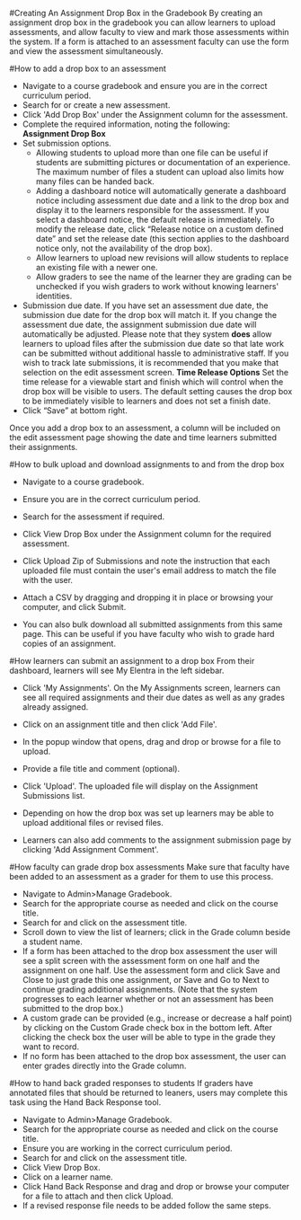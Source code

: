 #Creating An Assignment Drop Box in the Gradebook
By creating an assignment drop box in the gradebook you can allow learners to upload assessments, and allow faculty to view and mark those assessments within the system.  If a form is attached to an assessment faculty can use the form and view the assessment simultaneously.

#How to add a drop box to an assessment
* Navigate to a course gradebook and ensure you are in the correct curriculum period.  
* Search for or create a new assessment.
* Click 'Add Drop Box' under the Assignment column for the assessment.
* Complete the required information, noting the following:  
**Assignment Drop Box**
* Set submission options.
  * Allowing students to upload more than one file can be useful if students are submitting pictures or documentation of an experience.  The maximum number of files a student can upload also limits how many files can be handed back.
  * Adding a dashboard notice will automatically generate a dashboard notice including assessment due date and a link to the drop box and display it to the learners responsible for the assessment.  If you select a dashboard notice, the default release is immediately.  To modify the release date, click  “Release notice on a custom defined date” and set the release date (this section applies to the dashboard notice only, not the availability of the drop box).
  * Allow learners to upload new revisions will allow students to replace an existing file with a newer one.
  * Allow graders to see the name of the learner they are grading can be unchecked if you wish graders to work without knowing learners' identities.
* Submission due date.  If you have set an assessment due date, the submission due date for the drop box will match it.  If you change the assessment due date, the assignment submission due date will automatically be adjusted.  Please note that they system **does** allow learners to upload files after the submission due date so that late work can be submitted without additional hassle to administrative staff.  If you wish to track late submissions, it is recommended that you make that selection on the edit assessment screen.
**Time Release Options**
Set the time release for a viewable start and finish which will control when the drop box will be visible to users.  The default setting causes the drop box to be immediately visible to learners and does not set a finish date.
* Click “Save” at bottom right.

Once you add a drop box to an assessment, a column will be included on the edit assessment page showing the date and time learners submitted their assignments.

#How to bulk upload and download assignments to and from the drop box
* Navigate to a course gradebook.
* Ensure you are in the correct curriculum period.
* Search for the assessment if required.
* Click View Drop Box under the Assignment column for the required assessment.
* Click Upload Zip of Submissions and note the instruction that each uploaded file must contain the user's email address to match the file with the user.
* Attach a CSV by dragging and dropping it in place or browsing your computer, and click Submit.

* You can also bulk download all submitted assignments from this same page.  This can be useful if you have faculty who wish to grade hard copies of an assignment.

#How learners can submit an assignment to a drop box
From their dashboard, learners will see My Elentra in the left sidebar.  

* Click 'My Assignments'. On the My Assignments screen, learners can see all required assignments and their due dates as well as any grades already assigned.
* Click on an assignment title and then click 'Add File'.
* In the popup window that opens, drag and drop or browse for a file to upload.
* Provide a file title and comment (optional).
* Click 'Upload'.  The uploaded file will display on the Assignment Submissions list.
* Depending on how the drop box was set up learners may be able to upload additional files or revised files.

* Learners can also add comments to the assignment submission page by clicking 'Add Assignment Comment'.

#How faculty can grade drop box assessments
Make sure that faculty have been added to an assessment as a grader for them to use this process.  

* Navigate to Admin>Manage Gradebook.
* Search for the appropriate course as needed and click on the course title.
* Search for and click on the assessment title.
* Scroll down to view the list of learners; click in the Grade column beside a student name.
* If a form has been attached to the drop box assessment the user will see a split screen with the assessment form on one half and the assignment on one half.  Use the assessment form and click Save and Close to just grade this one assignment, or Save and Go to Next to continue grading additional assignments. (Note that the system progresses to each learner whether or not an assessment has been submitted to the drop box.)
* A custom grade can be provided (e.g., increase or decrease a half point) by clicking on the Custom Grade check box in the bottom left.  After clicking the check box the user will be able to type in the grade they want to record.
* If no form has been attached to the drop box assessment, the user can enter grades directly into the Grade column.

#How to hand back graded responses to students
If graders have annotated files that should be returned to leaners, users may complete this task using the Hand Back Response tool.  

* Navigate to Admin>Manage Gradebook.
* Search for the appropriate course as needed and click on the course title.
* Ensure you are working in the correct curriculum period.
* Search for and click on the assessment title.
* Click View Drop Box.
* Click on a learner name.
* Click Hand Back Response and drag and drop or browse your computer for a file to attach and then click Upload.
* If a revised response file needs to be added follow the same steps.
